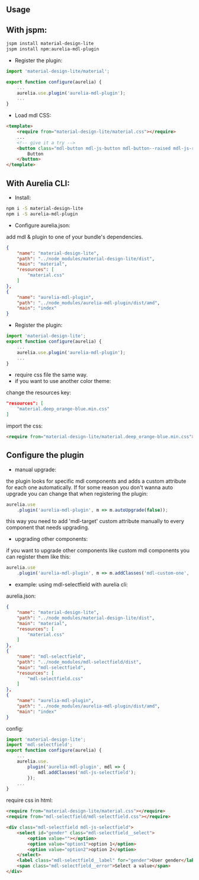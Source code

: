 ## Usage
## With jspm:
```bash
jspm install material-design-lite
jspm install npm:aurelia-mdl-plugin
```

- Register the plugin:
```js
import 'material-design-lite/material';

export function configure(aurelia) {
    ...
    aurelia.use.plugin('aurelia-mdl-plugin');
    ...
}
```

- Load mdl CSS:
```html
<template>
    <require from="material-design-lite/material.css"></require>
    ...
    <!-- give it a try -->
    <button class="mdl-button mdl-js-button mdl-button--raised mdl-js-ripple-effect">
        Button
    </button>
</template>
```

## With Aurelia CLI:

- Install:
```bash
npm i -S material-design-lite
npm i -S aurelia-mdl-plugin
```

- Configure aurelia.json:

add mdl & plugin to one of your bundle's dependencies.

```json
{
    "name": "material-design-lite",
    "path": "../node_modules/material-design-lite/dist",
    "main": "material",
    "resources": [
        "material.css"
    ]
},
{
    "name": "aurelia-mdl-plugin",
    "path": "../node_modules/aurelia-mdl-plugin/dist/amd",
    "main": "index"
}
```

- Register the plugin:

```js
import 'material-design-lite';
export function configure(aurelia) {
    ...
    aurelia.use.plugin('aurelia-mdl-plugin');
    ...
}
```

- require css file the same way.
- if you want to use another color theme:

change the resources key:

```json
"resources": [
    "material.deep_orange-blue.min.css"
]
```

import the css:
```html
<require from="material-design-lite/material.deep_orange-blue.min.css"></require>
```

## Configure the plugin
- manual upgrade:

the plugin looks for specific mdl components and adds a custom attribute for each one automatically.
If for some reason you don't wanna auto upgrade you can change that when registering the plugin:

```js
aurelia.use
    .plugin('aurelia-mdl-plugin', m => m.autoUpgrade(false));
```
this way you need to add 'mdl-target' custom attribute manually to every component that needs upgrading.

- upgrading other components:

if you want to upgrade other components like custom mdl components you can register them like this:

```js
aurelia.use
    .plugin('aurelia-mdl-plugin', m => m.addClasses('mdl-custom-one', 'two'));
```

- example: using mdl-selectfield with aurelia cli:

aurelia.json:
```json
{
    "name": "material-design-lite",
    "path": "../node_modules/material-design-lite/dist",
    "main": "material",
    "resources": [
        "material.css"
    ]
},
{
    "name": "mdl-selectfield",
    "path": "../node_modules/mdl-selectfield/dist",
    "main": "mdl-selectfield",
    "resources": [
        "mdl-selectfield.css"
    ]
},
{
    "name": "aurelia-mdl-plugin",
    "path": "../node_modules/aurelia-mdl-plugin/dist/amd",
    "main": "index"
}
```

config:
```js
import 'material-design-lite';
import 'mdl-selectfield';
export function configure(aurelia) {
    ...
    aurelia.use.
        plugin('aurelia-mdl-plugin', mdl => {
            mdl.addClasses('mdl-js-selectfield');
        });
    ...
}
```
require css in html:
```html
<require from="material-design-lite/material.css"></require>
<require from="mdl-selectfield/mdl-selectfield.css"></require>

<div class="mdl-selectfield mdl-js-selectfield">
    <select id="gender" class="mdl-selectfield__select">
        <option value=""></option>
        <option value="option1">option 1</option>
        <option value="option2">option 2</option>
    </select>
    <label class="mdl-selectfield__label" for="gender">User gender</label>
    <span class="mdl-selectfield__error">Select a value</span>
</div>
```

